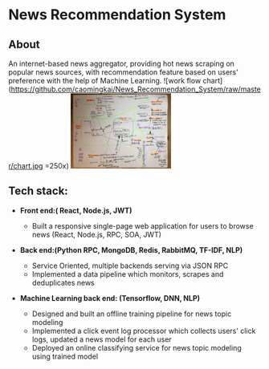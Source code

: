 # News Recommendation System

## About
An internet-based news aggregator, providing hot news scraping on popular news sources, with recommendation feature based on users' preference with the help of Machine Learning.
![work flow chart](https://github.com/caomingkai/News_Recommendation_System/raw/master/chart.jpg =250x)
<img src="chart.jpg" alt="Drawing" style="width: 200px;"/>
## Tech stack:
- __Front end:( React, Node.js, JWT)__
    + Built a responsive single-page web application for users to browse news (React, Node.js, RPC, SOA, JWT)

- __Back end:(Python RPC, MongoDB, Redis, RabbitMQ, TF-IDF, NLP)__
    + Service Oriented, multiple backends serving via JSON RPC
    + Implemented a data pipeline which monitors, scrapes and deduplicates news

- __Machine Learning back end: (Tensorflow, DNN, NLP)__
    + Designed and built an offline training pipeline for news topic modeling
    + Implemented a click event log processor which collects users' click logs, updated a news model for each user
    + Deployed an online classifying service for news topic modeling using trained model
